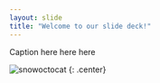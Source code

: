 ```yaml
---
layout: slide
title: "Welcome to our slide deck!"
---
```


Caption here here here

![snowoctocat](https://octodex.github.com/images/snowoctocat.png)
{: .center}
